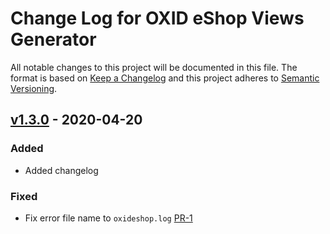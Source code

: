 # Change Log for OXID eShop Views Generator

All notable changes to this project will be documented in this file.
The format is based on [Keep a Changelog](http://keepachangelog.com/)
and this project adheres to [Semantic Versioning](http://semver.org/).

## [v1.3.0] - 2020-04-20

### Added

- Added changelog

### Fixed

- Fix error file name to ``oxideshop.log`` [PR-1](https://github.com/OXID-eSales/oxideshop-db-views-generator/pull/1)

[v1.3.0]: https://github.com/OXID-eSales/oxideshop-db-views-generator/compare/v1.2.0...v1.3.0